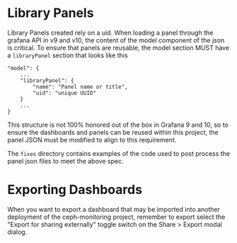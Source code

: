 # Library Panels
Library Panels created rely on a uid. When loading a panel through the grafana API in v9 and v10, the content of the model component of the json is critical. 
To ensure that panels are reusable, the model section MUST have a ```libraryPanel``` section that looks like this

```
"model": {
    ...
    "libraryPanel": {
        "name": "Panel name or title",
        "uid": "unique UUID"
    }
    ...
}
```
This structure is not 100% honored out of the box in Grafana 9 and 10, so to ensure the dashboards and panels can be reused within this project, the panel JSON must be modified to align to this requirement.

The ```fixes``` directory contains examples of the code used to post process the panel json files to meet the above spec.

# Exporting Dashboards
When you want to export a dashboard that may be imported into another deployment of the ceph-monitoring project, remember to export select the "Export for sharing externally" toggle switch on the Share > Export modal dialog.
